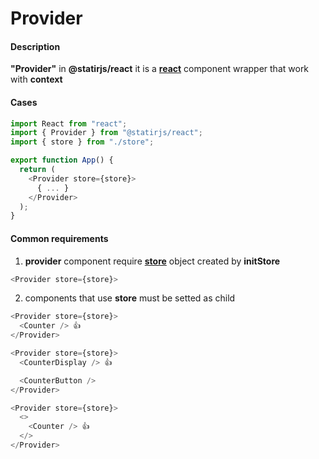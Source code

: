 # Provider

#### Description

**"Provider"** in **@statirjs/react** it is a [**react**](https://reactjs.org/) component wrapper that work with **context**

#### Cases

```js
import React from "react";
import { Provider } from "@statirjs/react";
import { store } from "./store";

export function App() {
  return (
    <Provider store={store}>
      { ... }
    </Provider>
  );
}
```

#### Common requirements

1. **provider** component require [**store**](/content/core/store.md) object created by **initStore**

```js
<Provider store={store}>
```

2. components that use **store** must be setted as child

```js
<Provider store={store}>
  <Counter /> 👍
</Provider>

<Provider store={store}>
  <CounterDisplay /> 👍

  <CounterButton />
</Provider>

<Provider store={store}>
  <>
    <Counter /> 👍
  </>
</Provider>
```

